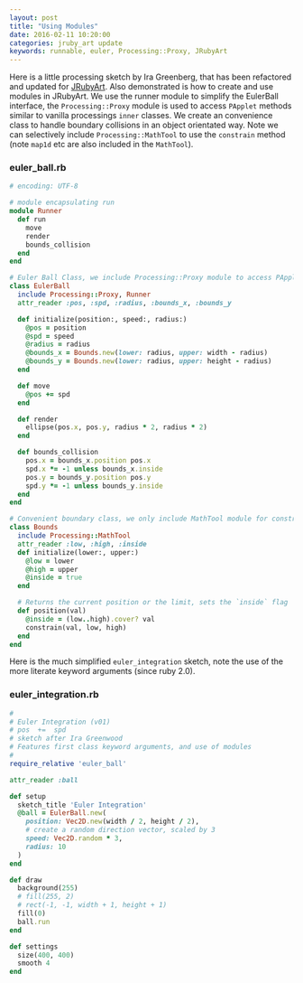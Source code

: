 ```yaml
---
layout: post
title: "Using Modules"
date: 2016-02-11 10:20:00
categories: jruby_art update
keywords: runnable, euler, Processing::Proxy, JRubyArt
---
```


Here is a little processing sketch by Ira Greenberg, that has been refactored and updated for [JRubyArt][jruby_art]. Also demonstrated is how to create and use modules in JRubyArt. We use the runner module to simplify the EulerBall interface, the `Processing::Proxy` module is used to access `PApplet` methods similar to vanilla processings `inner` classes. We create an convenience class to handle boundary collisions in an object orientated way.  Note we can selectively include `Processing::MathTool` to use the `constrain` method (note `map1d` etc are also included in the `MathTool`).

### euler_ball.rb ###

```ruby
# encoding: UTF-8

# module encapsulating run
module Runner
  def run
    move
    render
    bounds_collision
  end
end

# Euler Ball Class, we include Processing::Proxy module to access PApplet methods
class EulerBall
  include Processing::Proxy, Runner
  attr_reader :pos, :spd, :radius, :bounds_x, :bounds_y

  def initialize(position:, speed:, radius:)
    @pos = position
    @spd = speed
    @radius = radius
    @bounds_x = Bounds.new(lower: radius, upper: width - radius)
    @bounds_y = Bounds.new(lower: radius, upper: height - radius)
  end

  def move
    @pos += spd
  end

  def render
    ellipse(pos.x, pos.y, radius * 2, radius * 2)
  end

  def bounds_collision
    pos.x = bounds_x.position pos.x
    spd.x *= -1 unless bounds_x.inside
    pos.y = bounds_y.position pos.y
    spd.y *= -1 unless bounds_y.inside
  end
end

# Convenient boundary class, we only include MathTool module for constrain
class Bounds
  include Processing::MathTool
  attr_reader :low, :high, :inside
  def initialize(lower:, upper:)
    @low = lower
    @high = upper
    @inside = true
  end

  # Returns the current position or the limit, sets the `inside` flag
  def position(val)
    @inside = (low..high).cover? val
    constrain(val, low, high)
  end
end
```

Here is the much simplified `euler_integration` sketch, note the use of the more literate keyword arguments (since ruby 2.0).

### euler_integration.rb ###

```ruby
#
# Euler Integration (v01)
# pos  +=  spd
# sketch after Ira Greenwood 
# Features first class keyword arguments, and use of modules
#
require_relative 'euler_ball'

attr_reader :ball

def setup
  sketch_title 'Euler Integration'
  @ball = EulerBall.new(
    position: Vec2D.new(width / 2, height / 2),
    # create a random direction vector, scaled by 3
    speed: Vec2D.random * 3,
    radius: 10
  )
end

def draw
  background(255)
  # fill(255, 2)
  # rect(-1, -1, width + 1, height + 1)
  fill(0)
  ball.run
end

def settings
  size(400, 400)
  smooth 4
end
```

[jruby_art]:https://ruby-processing.github.io/index.html
